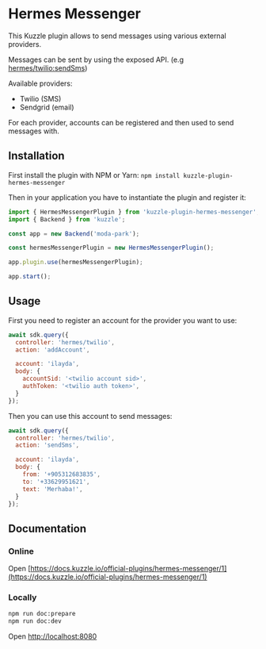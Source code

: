 # Hermes Messenger 

This Kuzzle plugin allows to send messages using various external providers.

Messages can be sent by using the exposed API. (e.g [hermes/twilio:sendSms](https://docs.kuzzle.io/official-plugins/hermes-messenger/1/controllers/twilio/sendSms))

Available providers:
  - Twilio (SMS)
  - Sendgrid (email)

For each provider, accounts can be registered and then used to send messages with.

## Installation

First install the plugin with NPM or Yarn: `npm install kuzzle-plugin-hermes-messenger`

Then in your application you have to instantiate the plugin and register it:

```js
import { HermesMessengerPlugin } from 'kuzzle-plugin-hermes-messenger';
import { Backend } from 'kuzzle';

const app = new Backend('moda-park');

const hermesMessengerPlugin = new HermesMessengerPlugin();

app.plugin.use(hermesMessengerPlugin);

app.start();
```

## Usage

First you need to register an account for the provider you want to use:

```js
await sdk.query({
  controller: 'hermes/twilio',
  action: 'addAccount',

  account: 'ilayda',
  body: {
    accountSid: '<twilio account sid>',
    authToken: '<twilio auth token>',
  }
});
```

Then you can use this account to send messages:

```js
await sdk.query({
  controller: 'hermes/twilio',
  action: 'sendSms',

  account: 'ilayda',
  body: {
    from: '+905312683835',
    to: '+33629951621',
    text: 'Merhaba!',
  }
});
```

## Documentation

### Online

Open [https://docs.kuzzle.io/official-plugins/hermes-messenger/1](https://docs.kuzzle.io/official-plugins/hermes-messenger/1)

### Locally

```bash
npm run doc:prepare
npm run doc:dev
```

Open [http://localhost:8080](http://localhost:8080)
